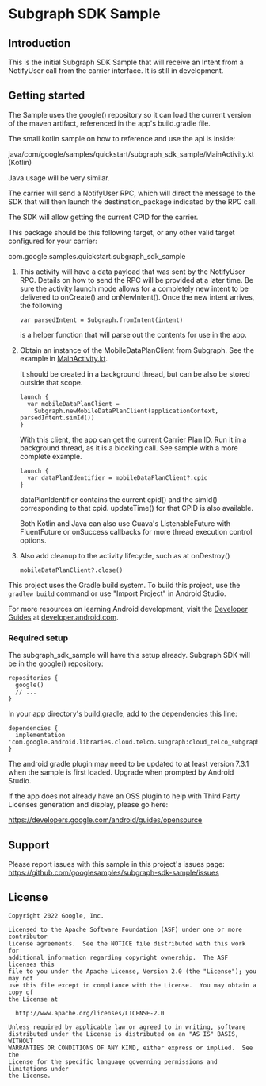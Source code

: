 Subgraph SDK Sample
===================


Introduction
------------

This is the initial Subgraph SDK Sample that will receive an Intent from a
NotifyUser call from the carrier interface. It is still in development.


Getting started
---------------

The Sample uses the google() repository so it can load the current version of
the maven artifact, referenced in the app's build.gradle file.

The small kotlin sample on how to reference and use the api is inside:

java/com/google/samples/quickstart/subgraph_sdk_sample/MainActivity.kt (Kotlin)

Java usage will be very similar.

The carrier will send a NotifyUser RPC, which will direct the message to the SDK
that will then launch the destination_package indicated by the RPC call.

The SDK will allow getting the current CPID for the carrier.

This package should be this following target, or any other valid target
configured for your carrier:

com.google.samples.quickstart.subgraph_sdk_sample


1. This activity will have a data payload that was sent by the NotifyUser RPC.
   Details on how to send the RPC will be provided at a later time. Be sure the
   activity launch mode allows for a completely new intent to be delivered to
   onCreate() and onNewIntent(). Once the new intent arrives, the following

   ~~~~
   var parsedIntent = Subgraph.fromIntent(intent)
   ~~~~

   is a helper function that will parse out the contents for use in the app.

1. Obtain an instance of the MobileDataPlanClient from Subgraph.
   See the example in [MainActivity.kt](https://github.com/googlesamples/subgraph_sdk_sample/blob/main/app/src/main/java/com/google/samples/quickstart/subgraph_sdk_sample/MainActivity.kt).

   It should be created in a background thread, but can be also be stored
   outside that scope.

   ~~~~
   launch {
     var mobileDataPlanClient =
       Subgraph.newMobileDataPlanClient(applicationContext, parsedIntent.simId())
   }
   ~~~~

   With this client, the app can get the current Carrier Plan ID. Run it in a
   background thread, as it is a blocking call. See sample with a more complete
   example.

   ~~~~
   launch {
     var dataPlanIdentifier = mobileDataPlanClient?.cpid
   }
   ~~~~

   dataPlanIdentifier contains the current cpid() and the simId() corresponding
   to that cpid. updateTime() for that CPID is also available.

   Both Kotlin and Java can also use Guava's ListenableFuture with FluentFuture
   or onSuccess callbacks for more thread execution control options.

1. Also add cleanup to the activity lifecycle, such as at onDestroy()

   ~~~~
   mobileDataPlanClient?.close()
   ~~~~

This project uses the Gradle build system. To build this project, use the
`gradlew build` command or use "Import Project" in Android Studio.

For more resources on learning Android development, visit the
[Developer Guides](https://developer.android.com/guide/) at
[developer.android.com](https://developer.android.com).

### Required setup

The subgraph_sdk_sample will have this setup already. Subgraph SDK will be in
the google() repository:

~~~~
repositories {
  google()
  // ...
}
~~~~

In your app directory's build.gradle, add to the dependencies this line:

~~~~
dependencies {
  implementation 'com.google.android.libraries.cloud.telco.subgraph:cloud_telco_subgraph:0.5.1'
}
~~~~

The android gradle plugin may need to be updated to at least version 7.3.1 when
the sample is first loaded. Upgrade when prompted by Android Studio.

If the app does not already have an OSS plugin to help with Third Party
Licenses generation and display, please go here:

https://developers.google.com/android/guides/opensource

Support
-------

Please report issues with this sample in this project's issues page:
https://github.com/googlesamples/subgraph-sdk-sample/issues

License
-------

```
Copyright 2022 Google, Inc.

Licensed to the Apache Software Foundation (ASF) under one or more contributor
license agreements.  See the NOTICE file distributed with this work for
additional information regarding copyright ownership.  The ASF licenses this
file to you under the Apache License, Version 2.0 (the "License"); you may not
use this file except in compliance with the License.  You may obtain a copy of
the License at

  http://www.apache.org/licenses/LICENSE-2.0

Unless required by applicable law or agreed to in writing, software
distributed under the License is distributed on an "AS IS" BASIS, WITHOUT
WARRANTIES OR CONDITIONS OF ANY KIND, either express or implied.  See the
License for the specific language governing permissions and limitations under
the License.
```

